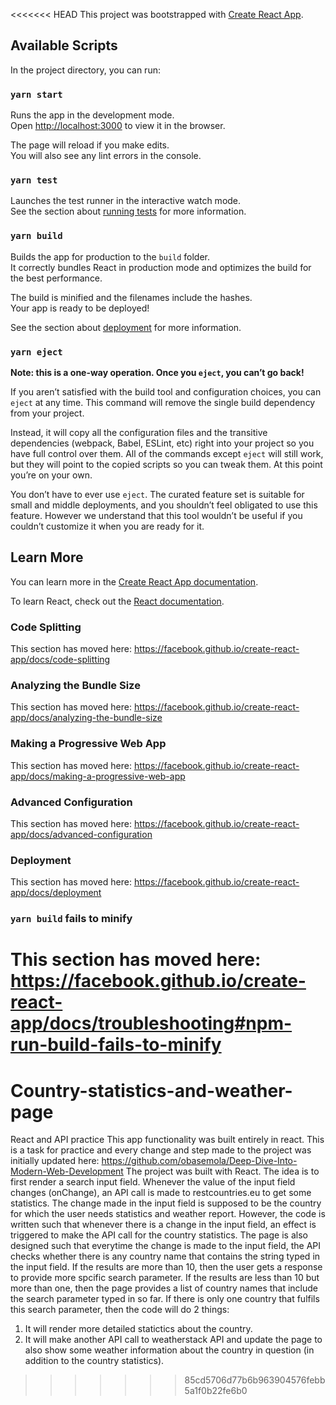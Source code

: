 <<<<<<< HEAD
This project was bootstrapped with [Create React App](https://github.com/facebook/create-react-app).

## Available Scripts

In the project directory, you can run:

### `yarn start`

Runs the app in the development mode.<br />
Open [http://localhost:3000](http://localhost:3000) to view it in the browser.

The page will reload if you make edits.<br />
You will also see any lint errors in the console.

### `yarn test`

Launches the test runner in the interactive watch mode.<br />
See the section about [running tests](https://facebook.github.io/create-react-app/docs/running-tests) for more information.

### `yarn build`

Builds the app for production to the `build` folder.<br />
It correctly bundles React in production mode and optimizes the build for the best performance.

The build is minified and the filenames include the hashes.<br />
Your app is ready to be deployed!

See the section about [deployment](https://facebook.github.io/create-react-app/docs/deployment) for more information.

### `yarn eject`

**Note: this is a one-way operation. Once you `eject`, you can’t go back!**

If you aren’t satisfied with the build tool and configuration choices, you can `eject` at any time. This command will remove the single build dependency from your project.

Instead, it will copy all the configuration files and the transitive dependencies (webpack, Babel, ESLint, etc) right into your project so you have full control over them. All of the commands except `eject` will still work, but they will point to the copied scripts so you can tweak them. At this point you’re on your own.

You don’t have to ever use `eject`. The curated feature set is suitable for small and middle deployments, and you shouldn’t feel obligated to use this feature. However we understand that this tool wouldn’t be useful if you couldn’t customize it when you are ready for it.

## Learn More

You can learn more in the [Create React App documentation](https://facebook.github.io/create-react-app/docs/getting-started).

To learn React, check out the [React documentation](https://reactjs.org/).

### Code Splitting

This section has moved here: https://facebook.github.io/create-react-app/docs/code-splitting

### Analyzing the Bundle Size

This section has moved here: https://facebook.github.io/create-react-app/docs/analyzing-the-bundle-size

### Making a Progressive Web App

This section has moved here: https://facebook.github.io/create-react-app/docs/making-a-progressive-web-app

### Advanced Configuration

This section has moved here: https://facebook.github.io/create-react-app/docs/advanced-configuration

### Deployment

This section has moved here: https://facebook.github.io/create-react-app/docs/deployment

### `yarn build` fails to minify

This section has moved here: https://facebook.github.io/create-react-app/docs/troubleshooting#npm-run-build-fails-to-minify
=======
# Country-statistics-and-weather-page
React and API practice
This app functionality was built entirely in react.
This is a task for practice and every change and step made to the project was initially updated here: https://github.com/obasemola/Deep-Dive-Into-Modern-Web-Development
The project was built with React.
The idea is to first render a search input field.
Whenever the value of the input field changes (onChange), an API call is made to restcountries.eu to get some statistics.
The change made in the input field is supposed to be the country for which the user needs statistics and weather report.
However, the code is written such that whenever there is a change in the input field, an effect is triggered to make the API call for the country statistics.
The page is also designed such that everytime the change is made to the input field, the API checks whether there is any country name that contains the string typed in the input field.
If the results are more than 10, then the user gets a response to provide more spcific search parameter.
If the results are less than 10 but more than one, then the page provides a list of country names that include the search parameter typed in so far.
If there is only one country that fulfils this search parameter, then the code will do 2 things:
  1. It will render more detailed statictics about the country.
  2. It will make another API call to weatherstack API and update the page to also show some weather information about the country in question (in addition to the country statistics).
>>>>>>> 85cd5706d77b6b963904576febb5a1f0b22fe6b0
